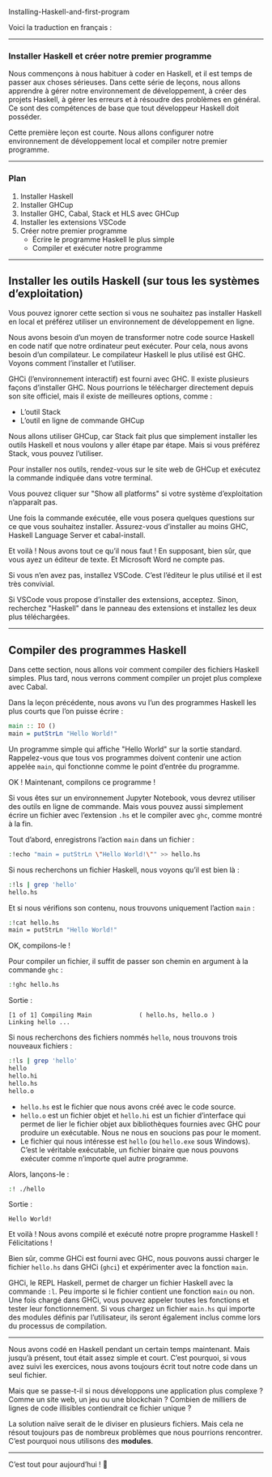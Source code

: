 Installing-Haskell-and-first-program

Voici la traduction en français :  

---

### Installer Haskell et créer notre premier programme  

Nous commençons à nous habituer à coder en Haskell, et il est temps de passer aux choses sérieuses. Dans cette série de leçons, nous allons apprendre à gérer notre environnement de développement, à créer des projets Haskell, à gérer les erreurs et à résoudre des problèmes en général. Ce sont des compétences de base que tout développeur Haskell doit posséder.  

Cette première leçon est courte. Nous allons configurer notre environnement de développement local et compiler notre premier programme.  

---

### Plan  

1. Installer Haskell  
2. Installer GHCup  
3. Installer GHC, Cabal, Stack et HLS avec GHCup  
4. Installer les extensions VSCode  
5. Créer notre premier programme  
   - Écrire le programme Haskell le plus simple  
   - Compiler et exécuter notre programme  

---

## Installer les outils Haskell (sur tous les systèmes d’exploitation)  

Vous pouvez ignorer cette section si vous ne souhaitez pas installer Haskell en local et préférez utiliser un environnement de développement en ligne.  

Nous avons besoin d’un moyen de transformer notre code source Haskell en code natif que notre ordinateur peut exécuter. Pour cela, nous avons besoin d’un compilateur. Le compilateur Haskell le plus utilisé est GHC. Voyons comment l’installer et l’utiliser.  

GHCi (l’environnement interactif) est fourni avec GHC. Il existe plusieurs façons d’installer GHC. Nous pourrions le télécharger directement depuis son site officiel, mais il existe de meilleures options, comme :  

- L’outil Stack  
- L’outil en ligne de commande GHCup  

Nous allons utiliser GHCup, car Stack fait plus que simplement installer les outils Haskell et nous voulons y aller étape par étape. Mais si vous préférez Stack, vous pouvez l’utiliser.  

Pour installer nos outils, rendez-vous sur le site web de GHCup et exécutez la commande indiquée dans votre terminal.  

Vous pouvez cliquer sur "Show all platforms" si votre système d’exploitation n’apparaît pas.  

Une fois la commande exécutée, elle vous posera quelques questions sur ce que vous souhaitez installer. Assurez-vous d’installer au moins GHC, Haskell Language Server et cabal-install.  

Et voilà ! Nous avons tout ce qu’il nous faut ! En supposant, bien sûr, que vous ayez un éditeur de texte. Et Microsoft Word ne compte pas.  

Si vous n’en avez pas, installez VSCode. C’est l’éditeur le plus utilisé et il est très convivial.  

Si VSCode vous propose d’installer des extensions, acceptez. Sinon, recherchez "Haskell" dans le panneau des extensions et installez les deux plus téléchargées.  

---

## Compiler des programmes Haskell  

Dans cette section, nous allons voir comment compiler des fichiers Haskell simples. Plus tard, nous verrons comment compiler un projet plus complexe avec Cabal.  

Dans la leçon précédente, nous avons vu l’un des programmes Haskell les plus courts que l’on puisse écrire :  

```haskell
main :: IO ()
main = putStrLn "Hello World!"
```

Un programme simple qui affiche "Hello World" sur la sortie standard. Rappelez-vous que tous vos programmes doivent contenir une action appelée `main`, qui fonctionne comme le point d’entrée du programme.  

OK ! Maintenant, compilons ce programme !  

Si vous êtes sur un environnement Jupyter Notebook, vous devrez utiliser des outils en ligne de commande. Mais vous pouvez aussi simplement écrire un fichier avec l’extension `.hs` et le compiler avec `ghc`, comme montré à la fin.  

Tout d’abord, enregistrons l’action `main` dans un fichier :  

```sh
:!echo "main = putStrLn \"Hello World!\"" >> hello.hs
```

Si nous recherchons un fichier Haskell, nous voyons qu’il est bien là :  

```sh
:!ls | grep 'hello'
hello.hs
```

Et si nous vérifions son contenu, nous trouvons uniquement l’action `main` :  

```sh
:!cat hello.hs
main = putStrLn "Hello World!"
```

OK, compilons-le !  

Pour compiler un fichier, il suffit de passer son chemin en argument à la commande `ghc` :  

```sh
:!ghc hello.hs
```

Sortie :  

```
[1 of 1] Compiling Main             ( hello.hs, hello.o )
Linking hello ...
```

Si nous recherchons des fichiers nommés `hello`, nous trouvons trois nouveaux fichiers :  

```sh
:!ls | grep 'hello'
hello
hello.hi
hello.hs
hello.o
```

- `hello.hs` est le fichier que nous avons créé avec le code source.  
- `hello.o` est un fichier objet et `hello.hi` est un fichier d’interface qui permet de lier le fichier objet aux bibliothèques fournies avec GHC pour produire un exécutable. Nous ne nous en soucions pas pour le moment.  
- Le fichier qui nous intéresse est `hello` (ou `hello.exe` sous Windows). C’est le véritable exécutable, un fichier binaire que nous pouvons exécuter comme n’importe quel autre programme.  

Alors, lançons-le :  

```sh
:! ./hello
```

Sortie :  

```
Hello World!
```

Et voilà ! Nous avons compilé et exécuté notre propre programme Haskell ! Félicitations !  

Bien sûr, comme GHCi est fourni avec GHC, nous pouvons aussi charger le fichier `hello.hs` dans GHCi (`ghci`) et expérimenter avec la fonction `main`.  

GHCi, le REPL Haskell, permet de charger un fichier Haskell avec la commande `:l`. Peu importe si le fichier contient une fonction `main` ou non. Une fois chargé dans GHCi, vous pouvez appeler toutes les fonctions et tester leur fonctionnement. Si vous chargez un fichier `main.hs` qui importe des modules définis par l’utilisateur, ils seront également inclus comme lors du processus de compilation.  

---

Nous avons codé en Haskell pendant un certain temps maintenant. Mais jusqu’à présent, tout était assez simple et court. C’est pourquoi, si vous avez suivi les exercices, nous avons toujours écrit tout notre code dans un seul fichier.  

Mais que se passe-t-il si nous développons une application plus complexe ? Comme un site web, un jeu ou une blockchain ? Combien de milliers de lignes de code illisibles contiendrait ce fichier unique ?  

La solution naïve serait de le diviser en plusieurs fichiers. Mais cela ne résout toujours pas de nombreux problèmes que nous pourrions rencontrer. C’est pourquoi nous utilisons des **modules**.  

---

C’est tout pour aujourd’hui ! 🎉
